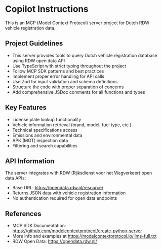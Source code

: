 # Copilot Instructions

<!-- Use this file to provide workspace-specific custom instructions to Copilot. For more details, visit https://code.visualstudio.com/docs/copilot/copilot-customization#_use-a-githubcopilotinstructionsmd-file -->

This is an MCP (Model Context Protocol) server project for Dutch RDW vehicle registration data.

## Project Guidelines

- This server provides tools to query Dutch vehicle registration database using RDW open data API
- Use TypeScript with strict typing throughout the project
- Follow MCP SDK patterns and best practices
- Implement proper error handling for API calls
- Use Zod for input validation and schema definitions
- Structure the code with proper separation of concerns
- Add comprehensive JSDoc comments for all functions and types

## Key Features

- License plate lookup functionality
- Vehicle information retrieval (brand, model, fuel type, etc.)
- Technical specifications access
- Emissions and environmental data
- APK (MOT) inspection data
- Filtering and search capabilities

## API Information

The server integrates with RDW (Rijksdienst voor het Wegverkeer) open data APIs:
- Base URL: https://opendata.rdw.nl/resource/
- Returns JSON data with vehicle registration information
- No authentication required for open data endpoints

## References

- MCP SDK Documentation: https://github.com/modelcontextprotocol/create-python-server
- More info and examples at https://modelcontextprotocol.io/llms-full.txt
- RDW Open Data: https://opendata.rdw.nl/
